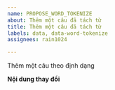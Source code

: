 ```yaml
---
name: PROPOSE_WORD_TOKENIZE
about: Thêm một câu đã tách từ
title: Thêm một câu đã tách từ
labels: data, data-word-tokenize
assignees: rain1024

---
```


Thêm một câu theo định dạng 

> 

**Nội dung thay đổi**

```

```
